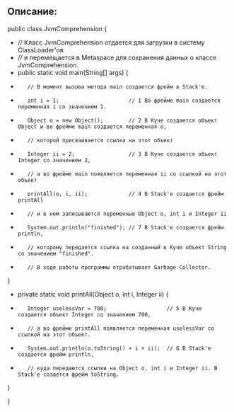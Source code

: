 ## Описание: ##
public class JvmComprehension {
*    // Класс JvmComprehension отдается для загрузки в систему ClassLoader'ов
*    // и перемещается в Metaspace для сохранения данных о классе JvmComprehension.
*    public static void main(String[] args) {
*        // В момент вызова метода main создается фрейм в Stack'е.
*        int i = 1;                      // 1 Во фрейме main создается переменная i со значением 1.
*        Object o = new Object();        // 2 В Куче создается объект Object и во фрейме main создается переменная o,
*        // которой присваивается ссылка на этот объект
*        Integer ii = 2;                 // 3 В Куче создается объект Integer со значением 2,
*        // а во фрейме main появляется переменная ii со ссылкой на этот объект
*        printAll(o, i, ii);             // 4 В Stack'е создается фрейм printAll
*        // и в нем записываются переменные Object o, int i и Integer ii
*        System.out.println("finished"); // 7 В Stack'е создается фрейм println,
*        // которому передается ссылка на созданный в Куче объект String со значением "finished".
*        // В ходе работы программы отрабатывает Garbage Collector.
}

*    private static void printAll(Object o, int i, Integer ii) {
*        Integer uselessVar = 700;                   // 5 В Куче создается объект Integer со значением 700,
*        // а во фрейме printAll появляется переменная uselessVar со ссылкой на этот объект.
*        System.out.println(o.toString() + i + ii);  // 6 В Stack'е создается фрейм println,
*        // куда передаются ссылки на Object o, int i и Integer ii. В Stack'е созается фрейм toString.
}

}
